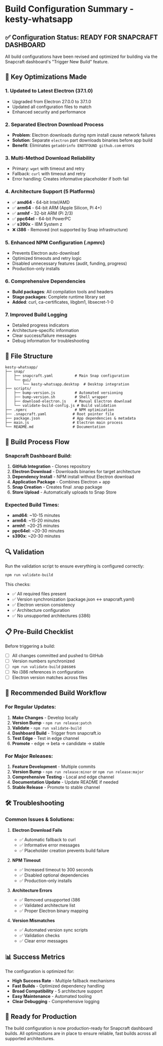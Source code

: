 # Build Configuration Summary - kesty-whatsapp

## ✅ Configuration Status: READY FOR SNAPCRAFT DASHBOARD

All build configurations have been revised and optimized for building via the Snapcraft dashboard's "Trigger New Build" feature.

## 🔧 Key Optimizations Made

### 1. **Updated to Latest Electron (37.1.0)**
- Upgraded from Electron 27.0.0 to 37.1.0
- Updated all configuration files to match
- Enhanced security and performance

### 2. **Separated Electron Download Process**
- **Problem**: Electron downloads during npm install cause network failures
- **Solution**: Separate `electron` part downloads binaries before app build
- **Benefit**: Eliminates `getaddrinfo ENOTFOUND github.com` errors

### 3. **Multi-Method Download Reliability**
- Primary: `wget` with timeout and retry
- Fallback: `curl` with timeout and retry  
- Error handling: Creates informative placeholder if both fail

### 4. **Architecture Support (5 Platforms)**
- ✅ **amd64** - 64-bit Intel/AMD
- ✅ **arm64** - 64-bit ARM (Apple Silicon, Pi 4+)
- ✅ **armhf** - 32-bit ARM (Pi 2/3)
- ✅ **ppc64el** - 64-bit PowerPC
- ✅ **s390x** - IBM System z
- ❌ **i386** - Removed (not supported by Snap infrastructure)

### 5. **Enhanced NPM Configuration (.npmrc)**
- Prevents Electron auto-download
- Optimized timeouts and retry logic
- Disabled unnecessary features (audit, funding, progress)
- Production-only installs

### 6. **Comprehensive Dependencies**
- **Build packages**: All compilation tools and headers
- **Stage packages**: Complete runtime library set
- **Added**: curl, ca-certificates, libgbm1, libsecret-1-0

### 7. **Improved Build Logging**
- Detailed progress indicators
- Architecture-specific information
- Clear success/failure messages
- Debug information for troubleshooting

## 📁 File Structure

```
kesty-whatsapp/
├── snap/
│   ├── snapcraft.yaml          # Main Snap configuration
│   └── gui/
│       └── kesty-whatsapp.desktop  # Desktop integration
├── scripts/
│   ├── bump-version.js         # Automated versioning
│   ├── bump-version.sh         # Shell wrapper
│   ├── download-electron.js    # Manual Electron download
│   └── validate-build-config.js # Build validation
├── .npmrc                      # NPM optimization
├── .snapcraft.yaml            # Root pointer file
├── package.json               # App dependencies & metadata
├── main.js                    # Electron main process
└── README.md                  # Documentation
```

## 🚀 Build Process Flow

### Snapcraft Dashboard Build:
1. **GitHub Integration** - Clones repository
2. **Electron Download** - Downloads binaries for target architecture
3. **Dependency Install** - NPM install without Electron download
4. **Application Package** - Combines Electron + app
5. **Snap Creation** - Creates final .snap package
6. **Store Upload** - Automatically uploads to Snap Store

### Expected Build Times:
- **amd64**: ~10-15 minutes
- **arm64**: ~15-20 minutes
- **armhf**: ~20-25 minutes
- **ppc64el**: ~20-30 minutes
- **s390x**: ~20-30 minutes

## 🔍 Validation

Run the validation script to ensure everything is configured correctly:

```bash
npm run validate-build
```

This checks:
- ✅ All required files present
- ✅ Version synchronization (package.json ↔ snapcraft.yaml)
- ✅ Electron version consistency
- ✅ Architecture configuration
- ✅ No unsupported architectures (i386)

## 📋 Pre-Build Checklist

Before triggering a build:

- [ ] All changes committed and pushed to GitHub
- [ ] Version numbers synchronized
- [ ] `npm run validate-build` passes
- [ ] No i386 references in configuration
- [ ] Electron version matches across files

## 🎯 Recommended Build Workflow

### For Regular Updates:
1. **Make Changes** - Develop locally
2. **Version Bump** - `npm run release:patch`
3. **Validate** - `npm run validate-build`
4. **Dashboard Build** - Trigger from snapcraft.io
5. **Test Edge** - Test in edge channel
6. **Promote** - edge → beta → candidate → stable

### For Major Releases:
1. **Feature Development** - Multiple commits
2. **Version Bump** - `npm run release:minor` or `npm run release:major`
3. **Comprehensive Testing** - Local and edge channel
4. **Documentation Update** - Update README if needed
5. **Stable Release** - Promote to stable channel

## 🛠️ Troubleshooting

### Common Issues & Solutions:

1. **Electron Download Fails**
   - ✅ Automatic fallback to curl
   - ✅ Informative error messages
   - ✅ Placeholder creation prevents build failure

2. **NPM Timeout**
   - ✅ Increased timeout to 300 seconds
   - ✅ Disabled optional dependencies
   - ✅ Production-only installs

3. **Architecture Errors**
   - ✅ Removed unsupported i386
   - ✅ Validated architecture list
   - ✅ Proper Electron binary mapping

4. **Version Mismatches**
   - ✅ Automated version sync scripts
   - ✅ Validation checks
   - ✅ Clear error messages

## 📊 Success Metrics

The configuration is optimized for:
- **High Success Rate** - Multiple fallback mechanisms
- **Fast Builds** - Optimized dependency handling
- **Broad Compatibility** - 5 architecture support
- **Easy Maintenance** - Automated tooling
- **Clear Debugging** - Comprehensive logging

## 🎉 Ready for Production

The build configuration is now production-ready for Snapcraft dashboard builds. All optimizations are in place to ensure reliable, fast builds across all supported architectures.
